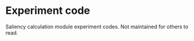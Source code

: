 # Experiment code

Saliency calculation module experiment codes.
Not maintained for others to read.
